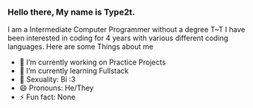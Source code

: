 ### Hello there, My name is Type2t.
I am a Intermediate Computer Programmer without a degree T~T
I have been interested in coding for 4 years with various different coding languages.
Here are some Things about me

- 🔭 I’m currently working on Practice Projects
- 🌱 I’m currently learning Fullstack
- 🤔 Sexuality: Bi :3
- 😄 Pronouns: He/They
- ⚡ Fun fact: None

<!--
**Type2t/Type2t** is a ✨ _special_ ✨ repository because its `README.md` (this file) appears on your GitHub profile.

Here are some ideas to get you started:

- 👯 I’m looking to collaborate on ...
- 🤔 I’m looking for help with ...
- 💬 Ask me about ...
- 📫 How to reach me: ...
-->
